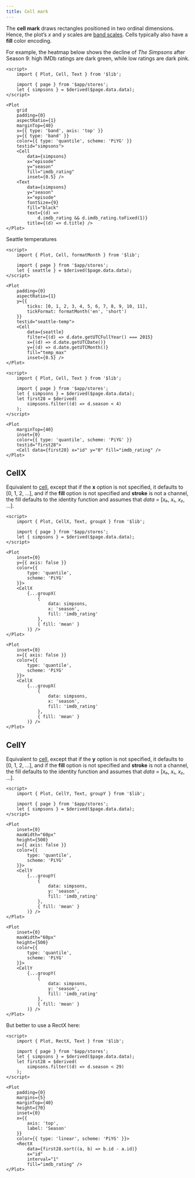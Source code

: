 ```yaml
---
title: Cell mark
---
```


The **cell mark** draws rectangles positioned in two ordinal dimensions. Hence, the plot’s _x_ and _y_ scales are [band scales](https://observablehq.com/plot/features/scales). Cells typically also have a **fill** color encoding.

For example, the heatmap below shows the decline of _The Simpsons_ after Season 9: high IMDb ratings are dark green, while low ratings are dark pink.

```svelte live
<script>
    import { Plot, Cell, Text } from '$lib';

    import { page } from '$app/stores';
    let { simpsons } = $derived($page.data.data);
</script>

<Plot
    grid
    padding={0}
    aspectRatio={1}
    marginTop={40}
    x={{ type: 'band', axis: 'top' }}
    y={{ type: 'band' }}
    color={{ type: 'quantile', scheme: 'PiYG' }}
    testid="simpsons">
    <Cell
        data={simpsons}
        x="episode"
        y="season"
        fill="imdb_rating"
        inset={0.5} />
    <Text
        data={simpsons}
        y="season"
        x="episode"
        fontSize={9}
        fill="black"
        text={(d) =>
            d.imdb_rating && d.imdb_rating.toFixed(1)}
        title={(d) => d.title} />
</Plot>
```

Seattle temperatures

```svelte live
<script>
    import { Plot, Cell, formatMonth } from '$lib';

    import { page } from '$app/stores';
    let { seattle } = $derived($page.data.data);
</script>

<Plot
    padding={0}
    aspectRatio={1}
    y={{
        ticks: [0, 1, 2, 3, 4, 5, 6, 7, 8, 9, 10, 11],
        tickFormat: formatMonth('en', 'short')
    }}
    testid="seattle-temp">
    <Cell
        data={seattle}
        filter={(d) => d.date.getUTCFullYear() === 2015}
        x={(d) => d.date.getUTCDate()}
        y={(d) => d.date.getUTCMonth()}
        fill="temp_max"
        inset={0.5} />
</Plot>
```

```svelte live
<script>
    import { Plot, Cell, Text } from '$lib';

    import { page } from '$app/stores';
    let { simpsons } = $derived($page.data.data);
    let first28 = $derived(
        simpsons.filter((d) => d.season < 4)
    );
</script>

<Plot
    marginTop={40}
    inset={0}
    color={{ type: 'quantile', scheme: 'PiYG' }}
    testid="first28">
    <Cell data={first28} x="id" y="0" fill="imdb_rating" />
</Plot>
```

## CellX

Equivalent to [cell](/marks/cell#Cell), except that if the **x** option is not specified, it defaults to \[0, 1, 2, …\], and if the **fill** option is not specified and **stroke** is not a channel, the fill defaults to the identity function and assumes that _data_ = \[_x₀_, _x₁_, _x₂_, …\].

```svelte live
<script>
    import { Plot, CellX, Text, groupX } from '$lib';

    import { page } from '$app/stores';
    let { simpsons } = $derived($page.data.data);
</script>

<Plot
    inset={0}
    y={{ axis: false }}
    color={{
        type: 'quantile',
        scheme: 'PiYG'
    }}>
    <CellX
        {...groupX(
            {
                data: simpsons,
                x: 'season',
                fill: 'imdb_rating'
            },
            { fill: 'mean' }
        )} />
</Plot>
```

```svelte -
<Plot
    inset={0}
    x={{ axis: false }}
    color={{
        type: 'quantile',
        scheme: 'PiYG'
    }}>
    <CellX
        {...groupX(
            {
                data: simpsons,
                x: 'season',
                fill: 'imdb_rating'
            },
            { fill: 'mean' }
        )} />
</Plot>
```

## CellY

Equivalent to [cell](/marks/cell#Cell), except that if the **y** option is not specified, it defaults to \[0, 1, 2, …\], and if the **fill** option is not specified and **stroke** is not a channel, the fill defaults to the identity function and assumes that _data_ = \[_x₀_, _x₁_, _x₂_, …\].

```svelte live
<script>
    import { Plot, CellY, Text, groupY } from '$lib';

    import { page } from '$app/stores';
    let { simpsons } = $derived($page.data.data);
</script>

<Plot
    inset={0}
    maxWidth="60px"
    height={500}
    x={{ axis: false }}
    color={{
        type: 'quantile',
        scheme: 'PiYG'
    }}>
    <CellY
        {...groupY(
            {
                data: simpsons,
                y: 'season',
                fill: 'imdb_rating'
            },
            { fill: 'mean' }
        )} />
</Plot>
```

```svelte -
<Plot
    inset={0}
    maxWidth="60px"
    height={500}
    color={{
        type: 'quantile',
        scheme: 'PiYG'
    }}>
    <CellY
        {...groupY(
            {
                data: simpsons,
                y: 'season',
                fill: 'imdb_rating'
            },
            { fill: 'mean' }
        )} />
</Plot>
```

But better to use a RectX here:

```svelte 0live
<script>
    import { Plot, RectX, Text } from '$lib';

    import { page } from '$app/stores';
    let { simpsons } = $derived($page.data.data);
    let first28 = $derived(
        simpsons.filter((d) => d.season < 29)
    );
</script>

<Plot
    padding={0}
    margins={5}
    marginTop={40}
    height={70}
    inset={0}
    x={{
        axis: 'top',
        label: 'Season'
    }}
    color={{ type: 'linear', scheme: 'PiYG' }}>
    <RectX
        data={first28.sort((a, b) => b.id - a.id)}
        x="id"
        interval="1"
        fill="imdb_rating" />
</Plot>
```

